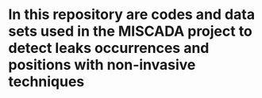 # In this repository are codes and data sets used in the MISCADA project to detect leaks occurrences and positions with non-invasive techniques 
